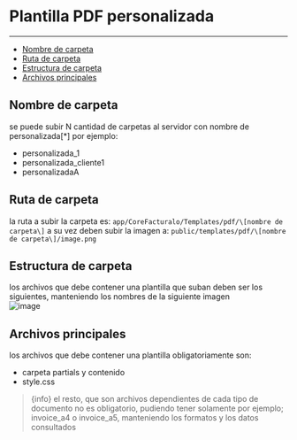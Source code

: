 # Plantilla PDF personalizada

---

- [Nombre de carpeta](#section-1)
- [Ruta de carpeta](#section-2)
- [Estructura de carpeta](#section-3)
- [Archivos principales](#section-4)

<a name="section-1"></a>
## Nombre de carpeta

se puede subir N cantidad de carpetas al servidor con nombre de personalizada\[\*\] por ejemplo:

* personalizada_1
* personalizada_cliente1
* personalizadaA

<a name="section-2"></a>
## Ruta de carpeta

la ruta a subir la carpeta es:
`app/CoreFacturalo/Templates/pdf/\[nombre de carpeta\]`
a su vez deben subir la imagen a:
`public/templates/pdf/\[nombre de carpeta\]/image.png`

<a name="section-3"></a>
## Estructura de carpeta

los archivos que debe contener una plantilla que suban deben ser los siguientes, manteniendo los nombres de la siguiente imagen
<br>
![image](https://gitlab.com/carlomagno83/facturadorpro4/uploads/94fc5dd5f1ca589bfa59372bcebcec5d/image.png)

<a name="section-4"></a>
## Archivos principales

los archivos que debe contener una plantilla obligatoriamente son:

* carpeta partials y contenido
* style.css

> {info} el resto, que son archivos dependientes de cada tipo de documento no es obligatorio, pudiendo tener solamente por ejemplo; invoice_a4 o invoice_a5, manteniendo los formatos y los datos consultados